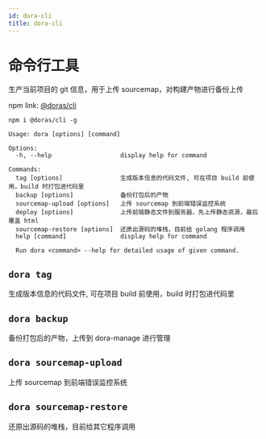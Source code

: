 ```yaml
---
id: dora-cli
title: dora-cli
---
```


# 命令行工具
生产当前项目的 git 信息，用于上传 sourcemap，对构建产物进行备份上传

npm link: [@doras/cli](https://www.npmjs.com/package/@doras/cli)
```shell
npm i @doras/cli -g
```
```shell
Usage: dora [options] [command]

Options:
  -h, --help                   display help for command

Commands:
  tag [options]                生成版本信息的代码文件, 可在项目 build 前使用，build 时打包进代码里
  backup [options]             备份打包后的产物
  sourcemap-upload [options]   上传 sourcemap 到前端错误监控系统
  deploy [options]             上传前端静态文件到服务器，先上传静态资源，最后覆盖 html
  sourcemap-restore [options]  还原出源码的堆栈，目前给 golang 程序调用
  help [command]               display help for command

  Run dora <command> --help for detailed usage of given command.
```
## `dora tag`
生成版本信息的代码文件, 可在项目 build 前使用，build 时打包进代码里

## `dora backup`
备份打包后的产物，上传到 dora-manage 进行管理

## `dora sourcemap-upload`
上传 sourcemap 到前端错误监控系统

## `dora sourcemap-restore`
还原出源码的堆栈，目前给其它程序调用
